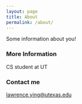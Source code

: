 ```yaml
---
layout: page
title: About
permalink: /about/
---
```


Some information about you!

### More Information

CS student at UT

### Contact me

[lawrence.ying@utexas.edu](mailto:lawrence.ying@utexas.edu)
